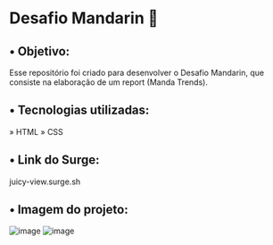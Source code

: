 # Desafio Mandarin 🍊

## • Objetivo:
Esse repositório foi criado para desenvolver o Desafio Mandarin, que consiste na elaboração de um report (Manda Trends).

## • Tecnologias utilizadas:
» HTML
» CSS

## • Link do Surge:
juicy-view.surge.sh


## • Imagem do projeto:
![image](https://user-images.githubusercontent.com/88296045/158359710-e90114bf-a9c3-4cf9-bdf4-9aa97c3031a4.png)
![image](https://user-images.githubusercontent.com/88296045/158359845-ccf603c2-1045-456e-8be9-84cb32f23fc0.png)
